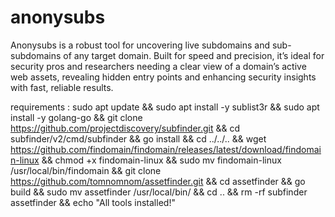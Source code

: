 # anonysubs
Anonysubs is a robust tool for uncovering live subdomains and sub-subdomains of any target domain. Built for speed and precision, it’s ideal for security pros and researchers needing a clear view of a domain’s active web assets, revealing hidden entry points and enhancing security insights with fast, reliable results.

requirements : sudo apt update && sudo apt install -y sublist3r && sudo apt install -y golang-go && git clone https://github.com/projectdiscovery/subfinder.git && cd subfinder/v2/cmd/subfinder && go install && cd ../../.. && wget https://github.com/findomain/findomain/releases/latest/download/findomain-linux && chmod +x findomain-linux && sudo mv findomain-linux /usr/local/bin/findomain && git clone https://github.com/tomnomnom/assetfinder.git && cd assetfinder && go build && sudo mv assetfinder /usr/local/bin/ && cd .. && rm -rf subfinder assetfinder && echo "All tools installed!"



